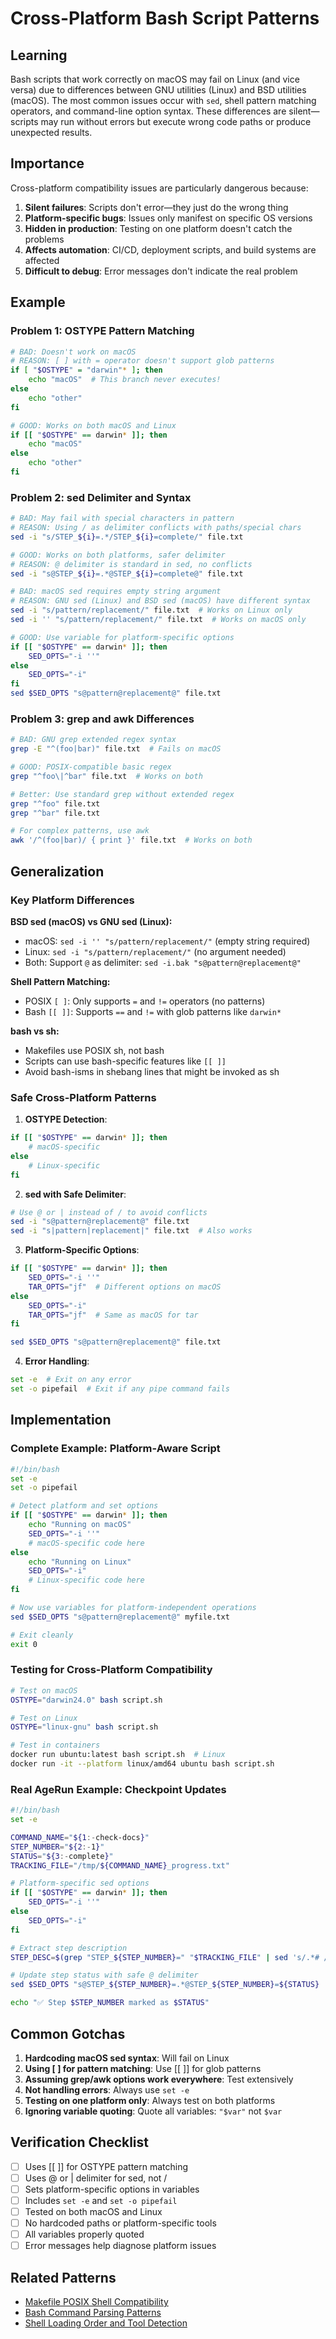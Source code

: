 # Cross-Platform Bash Script Patterns

## Learning
Bash scripts that work correctly on macOS may fail on Linux (and vice versa) due to differences between GNU utilities (Linux) and BSD utilities (macOS). The most common issues occur with `sed`, shell pattern matching operators, and command-line option syntax. These differences are silent—scripts may run without errors but execute wrong code paths or produce unexpected results.

## Importance
Cross-platform compatibility issues are particularly dangerous because:
1. **Silent failures**: Scripts don't error—they just do the wrong thing
2. **Platform-specific bugs**: Issues only manifest on specific OS versions
3. **Hidden in production**: Testing on one platform doesn't catch the problems
4. **Affects automation**: CI/CD, deployment scripts, and build systems are affected
5. **Difficult to debug**: Error messages don't indicate the real problem

## Example

### Problem 1: OSTYPE Pattern Matching

```bash
# BAD: Doesn't work on macOS
# REASON: [ ] with = operator doesn't support glob patterns
if [ "$OSTYPE" = "darwin"* ]; then
    echo "macOS"  # This branch never executes!
else
    echo "other"
fi

# GOOD: Works on both macOS and Linux
if [[ "$OSTYPE" == darwin* ]]; then
    echo "macOS"
else
    echo "other"
fi
```

### Problem 2: sed Delimiter and Syntax

```bash
# BAD: May fail with special characters in pattern
# REASON: Using / as delimiter conflicts with paths/special chars
sed -i "s/STEP_${i}=.*/STEP_${i}=complete/" file.txt

# GOOD: Works on both platforms, safer delimiter
# REASON: @ delimiter is standard in sed, no conflicts
sed -i "s@STEP_${i}=.*@STEP_${i}=complete@" file.txt

# BAD: macOS sed requires empty string argument
# REASON: GNU sed (Linux) and BSD sed (macOS) have different syntax
sed -i "s/pattern/replacement/" file.txt  # Works on Linux only
sed -i '' "s/pattern/replacement/" file.txt  # Works on macOS only

# GOOD: Use variable for platform-specific options
if [[ "$OSTYPE" == darwin* ]]; then
    SED_OPTS="-i ''"
else
    SED_OPTS="-i"
fi
sed $SED_OPTS "s@pattern@replacement@" file.txt
```

### Problem 3: grep and awk Differences

```bash
# BAD: GNU grep extended regex syntax
grep -E "^(foo|bar)" file.txt  # Fails on macOS

# GOOD: POSIX-compatible basic regex
grep "^foo\|^bar" file.txt  # Works on both

# Better: Use standard grep without extended regex
grep "^foo" file.txt
grep "^bar" file.txt

# For complex patterns, use awk
awk '/^(foo|bar)/ { print }' file.txt  # Works on both
```

## Generalization

### Key Platform Differences

**BSD sed (macOS) vs GNU sed (Linux):**
- macOS: `sed -i '' "s/pattern/replacement/"` (empty string required)
- Linux: `sed -i "s/pattern/replacement/"` (no argument needed)
- Both: Support `@` as delimiter: `sed -i.bak "s@pattern@replacement@"`

**Shell Pattern Matching:**
- POSIX `[ ]`: Only supports `=` and `!=` operators (no patterns)
- Bash `[[ ]]`: Supports `==` and `!=` with glob patterns like `darwin*`

**bash vs sh:**
- Makefiles use POSIX sh, not bash
- Scripts can use bash-specific features like `[[ ]]`
- Avoid bash-isms in shebang lines that might be invoked as sh

### Safe Cross-Platform Patterns

1. **OSTYPE Detection**:
```bash
if [[ "$OSTYPE" == darwin* ]]; then
    # macOS-specific
else
    # Linux-specific
fi
```

2. **sed with Safe Delimiter**:
```bash
# Use @ or | instead of / to avoid conflicts
sed -i "s@pattern@replacement@" file.txt
sed -i "s|pattern|replacement|" file.txt  # Also works
```

3. **Platform-Specific Options**:
```bash
if [[ "$OSTYPE" == darwin* ]]; then
    SED_OPTS="-i ''"
    TAR_OPTS="jf"  # Different options on macOS
else
    SED_OPTS="-i"
    TAR_OPTS="jf"  # Same as macOS for tar
fi

sed $SED_OPTS "s@pattern@replacement@" file.txt
```

4. **Error Handling**:
```bash
set -e  # Exit on any error
set -o pipefail  # Exit if any pipe command fails
```

## Implementation

### Complete Example: Platform-Aware Script

```bash
#!/bin/bash
set -e
set -o pipefail

# Detect platform and set options
if [[ "$OSTYPE" == darwin* ]]; then
    echo "Running on macOS"
    SED_OPTS="-i ''"
    # macOS-specific code here
else
    echo "Running on Linux"
    SED_OPTS="-i"
    # Linux-specific code here
fi

# Now use variables for platform-independent operations
sed $SED_OPTS "s@pattern@replacement@" myfile.txt

# Exit cleanly
exit 0
```

### Testing for Cross-Platform Compatibility

```bash
# Test on macOS
OSTYPE="darwin24.0" bash script.sh

# Test on Linux
OSTYPE="linux-gnu" bash script.sh

# Test in containers
docker run ubuntu:latest bash script.sh  # Linux
docker run -it --platform linux/amd64 ubuntu bash script.sh
```

### Real AgeRun Example: Checkpoint Updates

```bash
#!/bin/bash
set -e

COMMAND_NAME="${1:-check-docs}"
STEP_NUMBER="${2:-1}"
STATUS="${3:-complete}"
TRACKING_FILE="/tmp/${COMMAND_NAME}_progress.txt"

# Platform-specific sed options
if [[ "$OSTYPE" == darwin* ]]; then
    SED_OPTS="-i ''"
else
    SED_OPTS="-i"
fi

# Extract step description
STEP_DESC=$(grep "STEP_${STEP_NUMBER}=" "$TRACKING_FILE" | sed 's/.*# //')

# Update step status with safe @ delimiter
sed $SED_OPTS "s@STEP_${STEP_NUMBER}=.*@STEP_${STEP_NUMBER}=${STATUS}    # ${STEP_DESC}@" "$TRACKING_FILE"

echo "✅ Step $STEP_NUMBER marked as $STATUS"
```

## Common Gotchas

1. **Hardcoding macOS sed syntax**: Will fail on Linux
2. **Using [ ] for pattern matching**: Use [[ ]] for glob patterns
3. **Assuming grep/awk options work everywhere**: Test extensively
4. **Not handling errors**: Always use `set -e`
5. **Testing on one platform only**: Always test on both platforms
6. **Ignoring variable quoting**: Quote all variables: `"$var"` not `$var`

## Verification Checklist

- [ ] Uses [[ ]] for OSTYPE pattern matching
- [ ] Uses @ or | delimiter for sed, not /
- [ ] Sets platform-specific options in variables
- [ ] Includes `set -e` and `set -o pipefail`
- [ ] Tested on both macOS and Linux
- [ ] No hardcoded paths or platform-specific tools
- [ ] All variables properly quoted
- [ ] Error messages help diagnose platform issues

## Related Patterns
- [Makefile POSIX Shell Compatibility](makefile-posix-shell-compatibility.md)
- [Bash Command Parsing Patterns](bash-command-parsing-patterns.md)
- [Shell Loading Order and Tool Detection](shell-loading-order-tool-detection.md)
